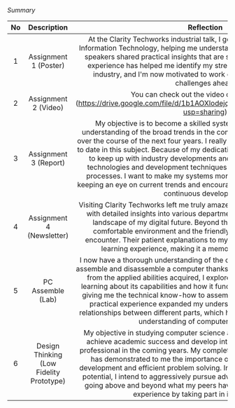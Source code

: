 *Summary*

| No | Description | Reflection |
| :---: | :---: | :---: |
| 1 | Assignment 1 (Poster) | At the Clarity Techworks industrial talk, I got a glimpse into the world of Information Technology, helping me understand my future career better. The speakers shared practical insights that are shaping my path forward. This experience has helped me identify my strengths and weaknesses in the industry, and I'm now motivated to work on improving myself for the challenges ahead. |
| 2 | Assignment 2 (Video) |  You can check out the video of our visit here: (https://drive.google.com/file/d/1b1AOXlodejqZw1LEypilv7YbPJhb82tX/view?usp=sharing)|
| 3 | Assignment 3 (Report) |My objective is to become a skilled system developer with a strong understanding of the broad trends in the constantly changing tech industry over the course of the next four years. I really think that it's important to be up to date in this subject. Because of my dedication to lifelong learning, I am able to keep up with industry developments and can easily incorporate new technologies and development techniques into my system development processes. I want to make my systems more flexible and long-lasting by keeping an eye on current trends and encouraging a culture of innovation and continuous development. |
| 4 | Assignment 4 (Newsletter) | Visiting Clarity Techworks left me truly amazed. The experience provided me with detailed insights into various departments, significantly shaping the landscape of my digital future. Beyond the wealth of information, the comfortable environment and the friendly staff added to the positive encounter. Their patient explanations to my queries enhanced the overall learning experience, making it a memorable and enriching visit. |
| 5 | PC Assemble (Lab) | I now have a thorough understanding of the complex procedures required to assemble and disassemble a computer thanks to the PC assembly class. Apart from the applied abilities acquired, I explored the nuances of every part, learning about its capabilities and how it functions as a whole. In addition to giving me the technical know-how to assemble and disassemble a PC, this practical experience expanded my understanding of the functions and relationships between different parts, which helped me get a comprehensive understanding of computer architecture. |
| 6 | Design Thinking (Low Fidelity Prototype) | My objective in studying computer science and software engineering is to achieve academic success and develop into a cutting-edge, marketable professional in the coming years. My completion of a design thinking project has demonstrated to me the importance of this approach to character development and efficient problem solving. In order to maximise my industry potential, I intend to aggressively pursue advanced knowledge on my own, going above and beyond what my peers have to offer, and get real-world experience by taking part in industrial trips. |
